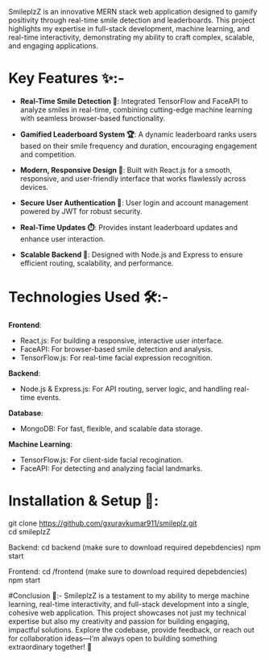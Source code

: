 SmileplzZ is an innovative MERN stack web application designed to gamify positivity through real-time smile detection and leaderboards. This project highlights my expertise in full-stack development, machine learning, and real-time interactivity, demonstrating my ability to craft complex, scalable, and engaging applications.

# Key Features ✨:-
- **Real-Time Smile Detection 🧠**:
Integrated TensorFlow and FaceAPI to analyze smiles in real-time, combining cutting-edge machine learning with seamless browser-based functionality.

- **Gamified Leaderboard System 🏆**:
A dynamic leaderboard ranks users based on their smile frequency and duration, encouraging engagement and competition.

- **Modern, Responsive Design 📱**:
Built with React.js for a smooth, responsive, and user-friendly interface that works flawlessly across devices.

- **Secure User Authentication 🔐**:
User login and account management powered by JWT for robust security.

- **Real-Time Updates ⏱️**:
Provides instant leaderboard updates and enhance user interaction.

- **Scalable Backend 🚀**:
Designed with Node.js and Express to ensure efficient routing, scalability, and performance.

# Technologies Used 🛠️:-

**Frontend**:
- React.js: For building a responsive, interactive user interface.
- FaceAPI: For browser-based smile detection and analysis.
- TensorFlow.js: For real-time facial expression recognition.
   
**Backend**:
- Node.js & Express.js: For API routing, server logic, and handling real-time events.

**Database**:
- MongoDB: For fast, flexible, and scalable data storage.

**Machine Learning**:
- TensorFlow.js: For client-side facial recogination.
- FaceAPI: For detecting and analyzing facial landmarks.

# Installation & Setup 🚀:
git clone https://github.com/gxuravkumar911/smileplz.git  
cd smileplzZ

Backend:
cd backend   (make sure to download required depebdencies)
npm start  

Frontend:
cd /frontend  (make sure to download required depebdencies)
npm start  


#Conclusion 🎯:-
SmileplzZ is a testament to my ability to merge machine learning, real-time interactivity, and full-stack development into a single, cohesive web application. This project showcases not just my technical expertise but also my creativity and passion for building engaging, impactful solutions.
Explore the codebase, provide feedback, or reach out for collaboration ideas—I’m always open to building something extraordinary together! 🚀
